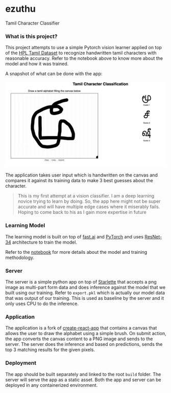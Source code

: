 # ezuthu
Tamil Character Classifier

### What is this project?

This project attempts to use a simple Pytorch vision learner applied on top of the [HPL Tamil Dataset](http://shiftleft.com/mirrors/www.hpl.hp.com/india/research/penhw-resources/TamilChar.pdf) to recognize handwritten tamil characters with reasonable accuracy. Refer to the notebook above to know more about the model and how it was trained.

A snapshot of what can be done with the app:

![](https://github.com/rcdexta/ezuthu/raw/master/assets/example.png)

The application takes user input which is handwritten on the canvas and compares it against its training data to make 3 best guesses about the character. 

> This is my first attempt at a vision classifier. I am a deep learning novice trying to learn by doing. So, the app here might not be super accurate and will have multiple edge cases where it miserably fails. Hoping to come back to his as I gain more expertise in future

### Learning Model

The learning model is built on top of [fast.ai](https://www.fast.ai) and [PyTorch](https://pytorch.org) and uses [ResNet-34](https://www.kaggle.com/pytorch/resnet34) architecture to train the model.

Refer to the [notebook](https://github.com/rcdexta/ezuthu/blob/master/notebook/notebook.md) for more details about the model and training methodology.

### Server

The server is a simple python app on top of [Starlette](https://www.starlette.io/) that accepts a png image as multi-part form data and does inference against the model that we built using our training. Refer to `export.pkl` which is actually our model data that was output of our training. This is used as baseline by the server and it only uses CPU to do the inference. 


### Application

The application is a fork of [create-react-app](https://reactjs.org/docs/create-a-new-react-app.html) that contains a canvas that allows the user to draw the alphabet using a simple brush. On submit action, the app converts the canvas content to a PNG image and sends to the server. The server does the inference and based on predictions, sends the top 3 matching results for the given pixels. 

### Deployment

The app should be built separately and linked to the root `build` folder. The server will serve the app as a static asset. Both the app and server can be deployed in any containerized environment.
